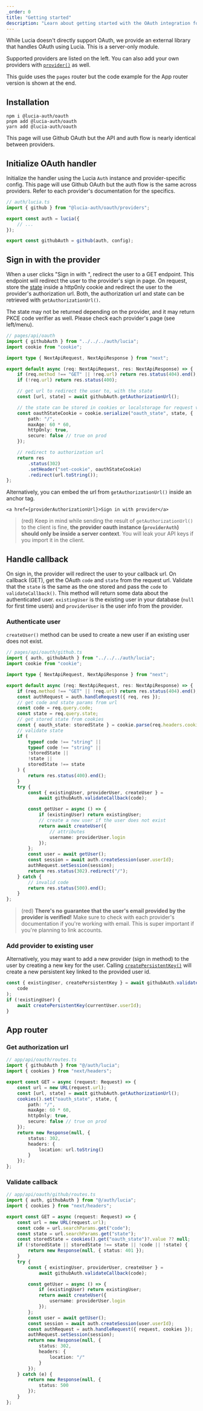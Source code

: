 ```yaml
---
_order: 0
title: "Getting started"
description: "Learn about getting started with the OAuth integration for Lucia in Next.js"
---
```


While Lucia doesn't directly support OAuth, we provide an external library that handles OAuth using Lucia. This is a server-only module.

Supported providers are listed on the left. You can also add your own providers with [`provider()`](/reference/oauth/lucia-auth-oauth#provider) as well.

This guide uses the `pages` router but the code example for the App router version is shown at the end.

## Installation

```
npm i @lucia-auth/oauth
pnpm add @lucia-auth/oauth
yarn add @lucia-auth/oauth
```

This page will use Github OAuth but the API and auth flow is nearly identical between providers.

## Initialize OAuth handler

Initialize the handler using the Lucia `Auth` instance and provider-specific config. This page will use Github OAuth but the auth flow is the same across providers. Refer to each provider's documentation for the specifics.

```ts
// auth/lucia.ts
import { github } from "@lucia-auth/oauth/providers";

export const auth = lucia({
	// ...
});

export const githubAuth = github(auth, config);
```

## Sign in with the provider

When a user clicks "Sign in with <provider>", redirect the user to a GET endpoint. This endpoint will redirect the user to the provider's sign in page. On request, store the [state](https://www.rfc-editor.org/rfc/rfc6749#section-4.1.1) inside a http0nly cookie and redirect the user to the provider's authorization url. Both, the authorization url and state can be retrieved with `getAuthorizationUrl()`.

The state may not be returned depending on the provider, and it may return PKCE code verifier as well. Please check each provider's page (see left/menu).

```ts
// pages/api/oauth
import { githubAuth } from "../../../auth/lucia";
import cookie from "cookie";

import type { NextApiRequest, NextApiResponse } from "next";

export default async (req: NextApiRequest, res: NextApiResponse) => {
	if (req.method !== "GET" || !req.url) return res.status(404).end();
	if (!req.url) return res.status(400);

	// get url to redirect the user to, with the state
	const [url, state] = await githubAuth.getAuthorizationUrl();

	// the state can be stored in cookies or localstorage for request validation on callback
	const oauthStateCookie = cookie.serialize("oauth_state", state, {
		path: "/",
		maxAge: 60 * 60,
		httpOnly: true,
		secure: false // true on prod
	});

	// redirect to authorization url
	return res
		.status(302)
		.setHeader("set-cookie", oauthStateCookie)
		.redirect(url.toString());
};
```

Alternatively, you can embed the url from `getAuthorizationUrl()` inside an anchor tag.

```svelte
<a href={providerAuthorizationUrl}>Sign in with provider</a>
```

> (red) Keep in mind while sending the result of `getAuthorizationUrl()` to the client is fine, **the provider oauth instance (`providerAuth`) should only be inside a server context**. You will leak your API keys if you import it in the client.

## Handle callback

On sign in, the provider will redirect the user to your callback url. On callback (GET), get the OAuth `code` and `state` from the request url. Validate that the `state` is the same as the one stored and pass the `code` to `validateCallback()`. This method will return some data about the authenticated user. `existingUser` is the existing user in your database (`null` for first time users) and `providerUser` is the user info from the provider.

### Authenticate user

`createUser()` method can be used to create a new user if an existing user does not exist.

```ts
// pages/api/oauth/github.ts
import { auth, githubAuth } from "../../../auth/lucia";
import cookie from "cookie";

import type { NextApiRequest, NextApiResponse } from "next";

export default async (req: NextApiRequest, res: NextApiResponse) => {
	if (req.method !== "GET" || !req.url) return res.status(404).end();
	const authRequest = auth.handleRequest({ req, res });
	// get code and state params from url
	const code = req.query.code;
	const state = req.query.state;
	// get stored state from cookies
	const { oauth_state: storedState } = cookie.parse(req.headers.cookie || "");
	// validate state
	if (
		typeof code !== "string" ||
		typeof code !== "string" ||
		!storedState ||
		!state ||
		storedState !== state
	) {
		return res.status(400).end();
	}
	try {
		const { existingUser, providerUser, createUser } =
			await githubAuth.validateCallback(code);

		const getUser = async () => {
			if (existingUser) return existingUser;
			// create a new user if the user does not exist
			return await createUser({
				// attributes
				username: providerUser.login
			});
		};
		const user = await getUser();
		const session = await auth.createSession(user.userId);
		authRequest.setSession(session);
		return res.status(302).redirect("/");
	} catch {
		// invalid code
		return res.status(500).end();
	}
};
```

> (red) **There's no guarantee that the user's email provided by the provider is verified!** Make sure to check with each provider's documentation if you're working with email. This is super important if you're planning to link accounts.

### Add provider to existing user

Alternatively, you may want to add a new provider (sign in method) to the user by creating a new key for the user. Calling [`createPersistentKey()`](/reference/oauth/providersession#createpersistentkey) will create a new persistent key linked to the provided user id.

```ts
const { existingUser, createPersistentKey } = await githubAuth.validateCallback(
	code
);
if (!existingUser) {
	await createPersistentKey(currentUser.userId);
}
```

## App router

### Get authorization url

```ts
// app/api/oauth/routes.ts
import { githubAuth } from "@/auth/lucia";
import { cookies } from "next/headers";

export const GET = async (request: Request) => {
	const url = new URL(request.url);
	const [url, state] = await githubAuth.getAuthorizationUrl();
	cookies().set("oauth_state", state, {
		path: "/",
		maxAge: 60 * 60,
		httpOnly: true,
		secure: false // true on prod
	});
	return new Response(null, {
		status: 302,
		headers: {
			location: url.toString()
		}
	});
};
```

### Validate callback

```ts
// app/api/oauth/github/routes.ts
import { auth, githubAuth } from "@/auth/lucia";
import { cookies } from "next/headers";

export const GET = async (request: Request) => {
	const url = new URL(request.url);
	const code = url.searchParams.get("code");
	const state = url.searchParams.get("state");
	const storedState = cookies().get("oauth_state")?.value ?? null;
	if (!storedState || storedState !== state || !code || !state) {
		return new Response(null, { status: 401 });
	}
	try {
		const { existingUser, providerUser, createUser } =
			await githubAuth.validateCallback(code);

		const getUser = async () => {
			if (existingUser) return existingUser;
			return await createUser({
				username: providerUser.login
			});
		};
		const user = await getUser();
		const session = await auth.createSession(user.userId);
		const authRequest = auth.handleRequest({ request, cookies });
		authRequest.setSession(session);
		return new Response(null, {
			status: 302,
			headers: {
				location: "/"
			}
		});
	} catch (e) {
		return new Response(null, {
			status: 500
		});
	}
};
```
